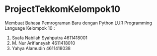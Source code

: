 # ProjectTekkomKelompok10
Membuat Bahasa Pemrograman Baru dengan Python
LUR Programming Language
Kelompok 10 :
1. Syafa Nabilah Syahputra 4611418001
2. M. Nur Arifiansyah 4611418010
3. Yahya Alamudin 4611418038
